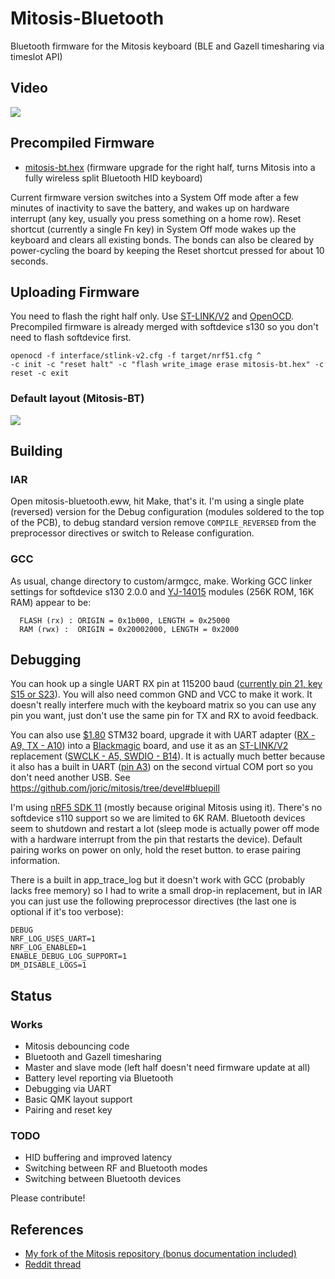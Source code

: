 # Mitosis-Bluetooth

Bluetooth firmware for the Mitosis keyboard (BLE and Gazell timesharing via timeslot API)

## Video

[![](http://img.youtube.com/vi/Qv22OyWb81g/0.jpg)](https://youtu.be/Qv22OyWb81g)

## Precompiled Firmware

* [mitosis-bt.hex] (firmware upgrade for the right half, turns Mitosis into a fully wireless split Bluetooth HID keyboard)

Current firmware version switches into a System Off mode after a few minutes of inactivity to save the battery,
and wakes up on hardware interrupt (any key, usually you press something on a home row).
Reset shortcut (currently a single Fn key) in System Off mode wakes up the keyboard and clears all existing bonds.
The bonds can also be cleared by power-cycling the board by keeping the Reset shortcut pressed for about 10 seconds.

## Uploading Firmware

You need to flash the right half only.
Use [ST-LINK/V2] and [OpenOCD].
Precompiled firmware is already merged with softdevice s130 so you don't need to flash softdevice first.

```
openocd -f interface/stlink-v2.cfg -f target/nrf51.cfg ^
-c init -c "reset halt" -c "flash write_image erase mitosis-bt.hex" -c reset -c exit
```

### Default layout (Mitosis-BT)

[![](https://kle-render.herokuapp.com/api/3f5dd1c848bb9a7a723161ad5e0c8e39?4)](http://www.keyboard-layout-editor.com/#/gists/3f5dd1c848bb9a7a723161ad5e0c8e39)

## Building

### IAR

Open mitosis-bluetooth.eww, hit Make, that's it.
I'm using a single plate (reversed) version for
the Debug configuration (modules soldered to the top of the PCB),
to debug standard version remove `COMPILE_REVERSED` from the preprocessor directives or switch
to Release configuration.

### GCC

As usual, change directory to custom/armgcc, make.
Working GCC linker settings for softdevice s130 2.0.0 and [YJ-14015] modules (256K ROM, 16K RAM) appear to be:
```
  FLASH (rx) : ORIGIN = 0x1b000, LENGTH = 0x25000
  RAM (rwx) :  ORIGIN = 0x20002000, LENGTH = 0x2000
```

## Debugging

You can hook up a single UART RX pin at 115200 baud ([currently pin 21, key S15 or S23](https://i.imgur.com/apx8W8W.png)).
You will also need common GND and VCC to make it work. It doesn't really interfere much with the keyboard matrix so you can use any pin you want,
just don't use the same pin for TX and RX to avoid feedback.

You can also use [$1.80](https://www.aliexpress.com/item//32583160323.html) STM32 board,
upgrade it with UART adapter ([RX - A9, TX - A10](https://i.imgur.com/sLyYM27.jpg))
into a [Blackmagic] board,
and use it as an [ST-LINK/V2] replacement ([SWCLK - A5, SWDIO - B14](https://i.imgur.com/Ikt8yZz.jpg)).
It is actually much better because it also has a built in UART ([pin A3][pinout])
on the second virtual COM port so you don't need another USB.
See https://github.com/joric/mitosis/tree/devel#bluepill

I'm using [nRF5 SDK 11] (mostly because original Mitosis using it).
There's no softdevice s110 support so we are limited to 6K RAM.
Bluetooth devices seem to shutdown and restart a lot (sleep mode is actually power off mode
with a hardware interrupt from the pin that restarts the device).
Default pairing works on power on only, hold the reset button.
to erase pairing information.

There is a built in app_trace_log but it doesn't work with GCC (probably lacks free memory)
so I had to write a small drop-in replacement, but in IAR you can just use the following preprocessor
directives (the last one is optional if it's too verbose):

```
DEBUG
NRF_LOG_USES_UART=1
NRF_LOG_ENABLED=1
ENABLE_DEBUG_LOG_SUPPORT=1
DM_DISABLE_LOGS=1
```

## Status

### Works

* Mitosis debouncing code
* Bluetooth and Gazell timesharing
* Master and slave mode (left half doesn't need firmware update at all)
* Battery level reporting via Bluetooth
* Debugging via UART
* Basic QMK layout support
* Pairing and reset key

### TODO

* HID buffering and improved latency
* Switching between RF and Bluetooth modes
* Switching between Bluetooth devices

Please contribute!

## References

* [My fork of the Mitosis repository (bonus documentation included)](https://github.com/joric/mitosis/tree/devel)
* [Reddit thread](https://redd.it/91s4pu)

[mitosis-bt.hex]: https://raw.githubusercontent.com/joric/mitosis/devel/precompiled_iar/mitosis-bt.hex
[ST-LINK/V2]: http://www.ebay.com/itm/331803020521
[OpenOCD]: http://www.freddiechopin.info/en/download/category/10-openocd-dev
[YJ-14015]: https://www.ebay.com/itm/282575577879
[Blackmagic]: https://gojimmypi.blogspot.com/2017/07/BluePill-STM32F103-to-BlackMagic-Probe.html
[nRF5 SDK 11]: https://developer.nordicsemi.com/nRF5_SDK/nRF5_SDK_v11.x.x/nRF5_SDK_11.0.0_89a8197.zip
[pinout]: https://i.imgur.com/apx8W8W.png
[RAM]: https://devzone.nordicsemi.com/b/blog/posts/rom-and-ram-management
